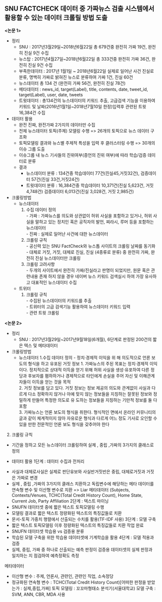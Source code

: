## SNU FACTCHECK 데이터 중 가짜뉴스 검출 시스템에서 활용할 수 있는 데이터 크롤릴 방법 도출

**<논문 1>**
 * 정리
   - SNU    : 2017년3월29일~2018년6월22일 총 679건중 완전히 가짜 19건, 완전히 진실 9건 수집
   - 뉴스탑 : 2017년4월27일~2018년6월22일 총 333건중 완전히 가짜 36건, 완전히 진실 9건 수집
   - 부족한데이터 : 2017년 1월1일 ~ 2018년6월22일 실제로 일어난 사건 진실로 분류, 명백히 가짜로 밝혀진 뉴스로 분류하여 가짜 1건, 진실 60건
   - 뉴스데이터 총 134 건 (완전히 가짜 56건, 완전히 진실 78건)
   - 메타데이터 : news_id, target(Label), title, contents, date, tweet_id, target(Label), user, date, tweets
   - 트윗데이터 : 총134건의 뉴스데이터의 키워드 추출, 고급검색 기능을 이용하여 키워드 및 날짜(2016년1월1일~2018년7월10일 한정)입력후 관련된 트윗 16,384건 수집
* 데이터 활용
  - 완전 진짜, 완전가짜 2가지의 데이터만 수집
  - 전체 뉴스데이터 토픽(주제) 모델링 수행 => 26개의 토픽으로 뉴스 데이터 구조화
  - 토픽모델링 결과와 뉴스별 주제적 특성을 입력 후 클러스터링 수행 => 30개의 이슈 그룹 도출
  - 이슈그룹 내 뉴스 기사들의 진위여부(증언의 진위 여부)에 따라 학습/검증 데이터로 분류
   - 결과 
     - 뉴스데이터 분류 : 134건중 학습데이터 77건(진실45,거짓32건), 검증데이터 57건(진실 33건,거짓24건)
     - 트윗데이터 분류 : 16,384건중 학습데이터 10,371건(진실 5,623건, 거짓4,748건) 검증데이터 6,013건(진실 3,028건, 거짓 2,985건)
* 크롤링방법
  - 뉴스데이터
      1. 수집 데이터 정의   
        - 가짜 : 가짜뉴스를 의도와 상관없이 허위 사실을 포함하고 있거나, 허위 사실을 말하고 있는 정치인 혹은 공직자의 발언, 찌라시, 루머 등을 포함하는 뉴스데이터   
        - 진짜 : 실제로 일어난 사건에 대한 뉴스데이터
      2. 크롤링 규칙   
        - 공신력 있는 SNU FactCheck와 뉴스톱 사이트의 크롤링 날짜를 동기화   
        - 대체로 거짓, 거짓, 대체로 진실, 진실 (4종류로 분류) 중 완전히 가짜, 완전히 진실 뉴스데이터만 크롤링
      3. 크롤링 고려사항    
        - 두개의 사이트에서 완전히 가짜/진실라고 판명이 되었지만, 원문 혹은 관련내용 존재 하지 않을 경우 네이버 뉴스 키워드 검색실시 하여 가장 유사하고 대표적인 뉴스데이터 수집
  - 트위터
      1. 크롤링 규칙   
        - 수집된 뉴스데이터의 키워드를 추출   
        - 트위터의 고급 검색기능 활용하여 뉴스데이터 키워드 입력   
        - 관련 트윗 크롤링

**<논문 2>** 

  * 정리   
    - SNU : 2017년3월29일~2017년9월18일(6개월), 6단계로 판정된 200건의 짧은 텍스 및 메타데이터
* 크롤링방법
  - 뉴스데이터
      1.수집 데이터 정의 
         - 정치·경제적 이익을 위 해 의도적으로 언론 보도의 형식을 하고 유포된 거짓 정보
           1. 가짜뉴스의 주된 목표는 정치·경제적 이익이다. 정치적으로 상대적 이득을 얻기 위해 허위 사실을 생성·유포하여 다른 정당과 후보자를 폄하하거나 경제적으로 타인에게 손실을
 주어 자신 및 이해관계자들이 이득을 얻는 것을 목적   
           2. 거짓 정보를 담고 있다. 거짓 정보는 정보 제공의 의도와 관계없이 사실과 다르게 다소 정확하지 않거나 아예 맞지 않는 정보들을 지칭하는 잘못된 정보와 정밀하게 만들어 특정한 의도로 유
  도하는 정보들을 지칭하는 기만적 정보를 둘 다 포함   
           3. 가짜뉴스는 언론 보도의 형식을 취한다. 형식적인 면에서 온라인 커뮤니티의 글과 같이 체계적이지 않아 자유로운 형식과 다르게 어느 정도 기사로 오인할 수 있을 만한 전문적인 언론 보도 형식을
  갖추어야 한다
 
2. 크롤링 규칙
 - 기간을 정하고 모든 뉴스데이터 크롤링하여 실제 , 중립 ,가짜의 3가지의 클래스로 정의

* 데이터 활용
1단계 : 데이터 수집과 전처리 
 - 사실과 대체로사실은 실제로 판단유보와 사실반거짓반은 중립, 대체로거짓과 거짓은 가짜로 변경
 - 실제 , 중립 ,가짜의 3가지의 클래스 치환하고 독립변수에 해당하는 메타 데이터를 연속형 변수 및 이산형 변수로 치환
  => Liar 메타데이터 (Subjects, Contexts/Venues, TCHC(Total Credit History Count), Home State, Current Job, Party Affiliation
2단계 : 텍스트 마이닝
 - SNUFN 데이터셋 중에 짧은 텍스트 토픽모델링 수행 
 - 모델링 결과로 짧은 텍스트 정량화된 텍스트의 특징값들로 치환
 - 문서-토픽 가중치 행렬에서 산출되는 수치를 활용(TF-IDF 사용)
3단계 : 모델 구축
 - 짧은 텍스트 토픽모델링 이후 정량화된 텍스트의 특징값들로 치환 작업 완료
 - SNUFN 데이터셋 학습용 vs 검증용 분류
 - 학습된 모델 구축을 위한 학습용 데이터셋에 기계학습을 활용
4단계 : 모델 적용과 검증
 - 실제, 중립, 가짜 중 하나로 산출되는 예측 판정이 검증용 데이터셋의 실제 판정과 일치하는 지 점검하여 예측정확도 측정

메타데이터 
 - 이산형 변수 : 주제, 언론사, 관련인, 관련인 직업, 소속정당 
 - 정규화된 연속형 변수 : TCHC(Total Credit History Count)[어떠한 판정을 받았는가 : 실제,중립,가짜]
토픽 모델링 : 꼬꼬마형태소 분석기(서울대학교)
모델 구축 : SVM, ANN, CBR, MDA 사용



